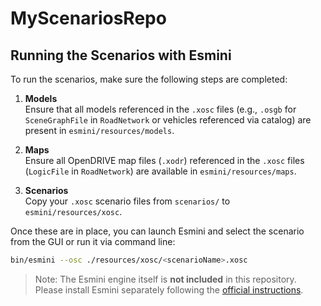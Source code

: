 # MyScenariosRepo

## Running the Scenarios with Esmini

To run the scenarios, make sure the following steps are completed:

1. **Models**  
   Ensure that all models referenced in the `.xosc` files (e.g., `.osgb` for `SceneGraphFile` in `RoadNetwork` or vehicles referenced via catalog) are present in `esmini/resources/models`.

2. **Maps**  
   Ensure all OpenDRIVE map files (`.xodr`) referenced in the `.xosc` files (`LogicFile` in `RoadNetwork`) are available in `esmini/resources/maps`.

3. **Scenarios**  
   Copy your `.xosc` scenario files from `scenarios/` to `esmini/resources/xosc`.

Once these are in place, you can launch Esmini and select the scenario from the GUI or run it via command line:

```bash
bin/esmini --osc ./resources/xosc/<scenarioName>.xosc
````

> Note: The Esmini engine itself is **not included** in this repository. Please install Esmini separately following the [official instructions](https://github.com/esmini/esmini).

